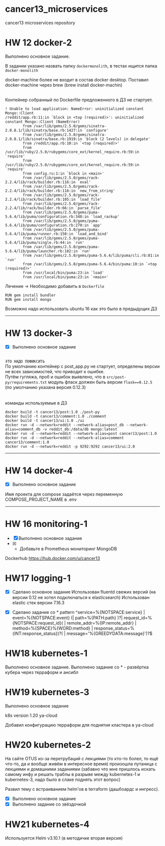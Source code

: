 # cancer13_microservices
cancer13 microservices repository

# HW 12 docker-2
Выполнено основное задание.

В задании указано назвать папку `dockermonolith`, в тестах ищится папка `docker-monolith`

docker-machine более не входит в состав docker desktop.
Поставил docker-machine через brew (brew install docker-machin)

\
Контейнер собранный по Dockerfile предложенного в ДЗ не стартует.
```
! Unable to load application: NameError: uninitialized constant Mongo::Client
/reddit/app.rb:11:in `block in <top (required)>': uninitialized constant Mongo::Client (NameError)
        from /var/lib/gems/2.5.0/gems/sinatra-2.0.8.1/lib/sinatra/base.rb:1427:in `configure'
        from /var/lib/gems/2.5.0/gems/sinatra-2.0.8.1/lib/sinatra/base.rb:1919:in `block (2 levels) in delegate'
        from /reddit/app.rb:10:in `<top (required)>'
        from /usr/lib/ruby/2.5.0/rubygems/core_ext/kernel_require.rb:59:in `require'
        from /usr/lib/ruby/2.5.0/rubygems/core_ext/kernel_require.rb:59:in `require'
        from config.ru:1:in `block in <main>'
        from /var/lib/gems/2.5.0/gems/rack-2.2.4/lib/rack/builder.rb:116:in `eval'
        from /var/lib/gems/2.5.0/gems/rack-2.2.4/lib/rack/builder.rb:116:in `new_from_string'
        from /var/lib/gems/2.5.0/gems/rack-2.2.4/lib/rack/builder.rb:105:in `load_file'
        from /var/lib/gems/2.5.0/gems/rack-2.2.4/lib/rack/builder.rb:66:in `parse_file'
        from /var/lib/gems/2.5.0/gems/puma-5.6.4/lib/puma/configuration.rb:348:in `load_rackup'
        from /var/lib/gems/2.5.0/gems/puma-5.6.4/lib/puma/configuration.rb:270:in `app'
        from /var/lib/gems/2.5.0/gems/puma-5.6.4/lib/puma/runner.rb:150:in `load_and_bind'
        from /var/lib/gems/2.5.0/gems/puma-5.6.4/lib/puma/single.rb:44:in `run'
        from /var/lib/gems/2.5.0/gems/puma-5.6.4/lib/puma/launcher.rb:182:in `run'
        from /var/lib/gems/2.5.0/gems/puma-5.6.4/lib/puma/cli.rb:81:in `run'
        from /var/lib/gems/2.5.0/gems/puma-5.6.4/bin/puma:10:in `<top (required)>'
        from /usr/local/bin/puma:23:in `load'
        from /usr/local/bin/puma:23:in `<main>'
```
Лечение -> Необходимо добавить в `Dockerfile`
```
RUN gem install bundler
RUN gem install mongo
```
Возможно надо использовать ubuntu 16 как это было в предыдущих ДЗ
________________
# HW 13 docker-3
- [x] Выполнено основное задание

\
`ЭТО НАДО ПОФИКСИТЬ`\
По умолчанию контейнер с post_app.py не стартует, определены версии не всех зависимостей, что приводит к ошибке.\
Путём гугляжа, проб и ошибок выявлено, что в `src/post-py/requirements.txt` модуль фласк должен быть версии `flask==0.12.5`  (по умолчанию указана версия 0.12.3)\
\
\
команды используемые в ДЗ
```
docker build -t cancer13/post:1.0 ./post-py
docker build -t cancer13/comment:1.0 ./comment
docker build -t cancer13/ui:1.0 ./ui
docker run -d --network=reddit --network-alias=post_db --network-alias=comment_db -v reddit_db:/data/db mongo:latest
docker run -d --network=reddit --network-alias=post cancer13/post:1.0
docker run -d --network=reddit --network-alias=comment cancer13/comment:1.0
docker run -d --network=reddit -p 9292:9292 cancer13/ui:2.0
```
________________
# HW 14 docker-4
- [x] Выполнено основное задание

Имя проекта для compose задаётся через переменную COMPOSE_PROJECT_NAME в .env
___
# HW 16 monitoring-1
- [x] Выполнено основное задание
- [x] * Добавьте в Prometheus мониторинг MongoDB

Dockerhub https://hub.docker.com/u/cancer13
# HW17 logging-1
- [x] Сделано основное задание
Использован fluentd свежих версий (на версии 0.12 не хотел подключаться к elasticsearch)
Использован elastic стек версии 7.16.3

- [x] Сделано задание со *
pattern ^service=%{NOTSPACE:service} \| event=%{NOTSPACE:event} (\| path=%{PATH:path} )?\| request_id=%{NOTSPACE:request_id}( \| remote_addr=%{IP:remote_addr} \| method=%{SPACE}%{WORD:method} \| response_status=%{INT:response_status})?( \| message='%{GREEDYDATA:message}')?$

# HW18 kubernetes-1
Выполнено основное задание.
Выполнено задание со * - развёртка кубера через терраформ и ансибл
# HW19 kubernetes-3
Выполнено основное задание

k8s version 1.20 ya-cloud

Добавил конфигурацию терраформ для поднятия кластера в ya-cloud

# HW20 kubernetes-2
На сайте OTUS из-за перетрубаций с лекциями (то кто-то болел, то ещё что-то, да и вообще живём в интересное время) произошла путаница с лекциями и домашними заданиями (забавно что мне пришлось искать самому инфу и решать траблы в разрыве между kubernetes-1 и kubernetes-3, надо было в слаке поднять этот вопрос)

Развил тему с встраиванием helm'ов в terraform (дашбоардс и ингресс).

- [x] Выполнено основное задание
- [x] Выполнено задание со звёздочкой

# HW21 kubernetes-4
Используется Helm v3.10.1 (в методичке вторая версия)

